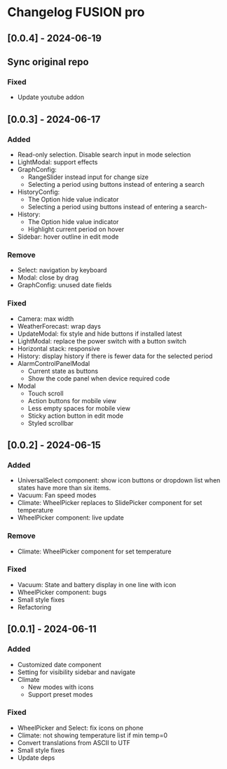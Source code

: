 # Changelog FUSION pro

## [0.0.4] - 2024-06-19

## Sync original repo

### Fixed

- Update youtube addon

## [0.0.3] - 2024-06-17

### Added

- Read-only selection. Disable search input in mode selection
- LightModal: support effects
- GraphConfig:
  - RangeSlider instead input for change size
  - Selecting a period using buttons instead of entering a search
- HistoryConfig:
  - The Option hide value indicator
  - Selecting a period using buttons instead of entering a search-
- History:
  - The Option hide value indicator
  - Highlight current period on hover
- Sidebar: hover outline in edit mode

### Remove

- Select: navigation by keyboard
- Modal: close by drag
- GraphConfig: unused date fields

### Fixed

- Camera: max width
- WeatherForecast: wrap days
- UpdateModal: fix style and hide buttons if installed latest
- LightModal: replace the power switch with a button switch
- Horizontal stack: responsive
- History: display history if there is fewer data for the selected period
- AlarmControlPanelModal
  - Current state as buttons
  - Show the code panel when device required code
- Modal
  - Touch scroll
  - Action buttons for mobile view
  - Less empty spaces for mobile view
  - Sticky action button in edit mode
  - Styled scrollbar

## [0.0.2] - 2024-06-15

### Added

- UniversalSelect component: show icon buttons or dropdown list when states have more than six items.
- Vacuum: Fan speed modes
- Climate: WheelPicker replaces to SlidePicker component for set temperature
- WheelPicker component: live update

### Remove

- Climate: WheelPicker component for set temperature

### Fixed

- Vacuum: State and battery display in one line with icon
- WheelPicker component: bugs
- Small style fixes
- Refactoring

## [0.0.1] - 2024-06-11

### Added

- Customized date component
- Setting for visibility sidebar and navigate
- Climate
  - New modes with icons
  - Support preset modes

### Fixed

- WheelPicker and Select: fix icons on phone
- Climate: not showing temperature list if min temp=0
- Convert translations from ASCII to UTF
- Small style fixes
- Update deps
